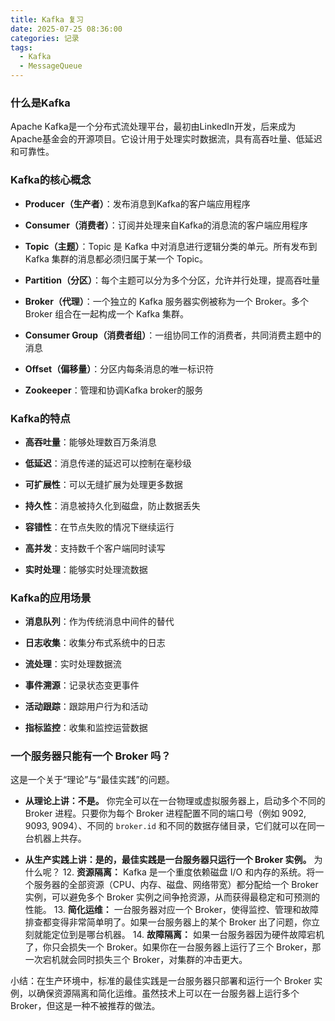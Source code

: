 ```yaml
---
title: Kafka 复习
date: 2025-07-25 08:36:00
categories: 记录
tags:
  - Kafka
  - MessageQueue
---
```

### 什么是Kafka

Apache Kafka是一个分布式流处理平台，最初由LinkedIn开发，后来成为Apache基金会的开源项目。它设计用于处理实时数据流，具有高吞吐量、低延迟和可靠性。

### Kafka的核心概念

- **Producer（生产者）**：发布消息到Kafka的客户端应用程序

- **Consumer（消费者）**：订阅并处理来自Kafka的消息流的客户端应用程序

- **Topic（主题）**：Topic 是 Kafka 中对消息进行逻辑分类的单元。所有发布到 Kafka 集群的消息都必须归属于某一个 Topic。

- **Partition（分区）**：每个主题可以分为多个分区，允许并行处理，提高吞吐量

- **Broker（代理）**：一个独立的 Kafka 服务器实例被称为一个 Broker。多个 Broker 组合在一起构成一个 Kafka 集群。

- **Consumer Group（消费者组）**：一组协同工作的消费者，共同消费主题中的消息

- **Offset（偏移量）**：分区内每条消息的唯一标识符

- **Zookeeper**：管理和协调Kafka broker的服务

### Kafka的特点

- **高吞吐量**：能够处理数百万条消息

- **低延迟**：消息传递的延迟可以控制在毫秒级

- **可扩展性**：可以无缝扩展为处理更多数据

- **持久性**：消息被持久化到磁盘，防止数据丢失

- **容错性**：在节点失败的情况下继续运行

- **高并发**：支持数千个客户端同时读写

- **实时处理**：能够实时处理流数据

### Kafka的应用场景

- **消息队列**：作为传统消息中间件的替代

- **日志收集**：收集分布式系统中的日志

- **流处理**：实时处理数据流

- **事件溯源**：记录状态变更事件

- **活动跟踪**：跟踪用户行为和活动

- **指标监控**：收集和监控运营数据

### 一个服务器只能有一个 Broker 吗？

这是一个关于“理论”与“最佳实践”的问题。

- **从理论上讲：不是。**
你完全可以在一台物理或虚拟服务器上，启动多个不同的 Broker 进程。只要你为每个 Broker 进程配置不同的端口号（例如 9092, 9093, 9094）、不同的 `broker.id` 和不同的数据存储目录，它们就可以在同一台机器上共存。

- **从生产实践上讲：是的，最佳实践是一台服务器只运行一个 Broker 实例。**
为什么呢？
  12. **资源隔离：** Kafka 是一个重度依赖磁盘 I/O 和内存的系统。将一个服务器的全部资源（CPU、内存、磁盘、网络带宽）都分配给一个 Broker 实例，可以避免多个 Broker 实例之间争抢资源，从而获得最稳定和可预测的性能。
  13. **简化运维：** 一台服务器对应一个 Broker，使得监控、管理和故障排查都变得非常简单明了。如果一台服务器上的某个 Broker 出了问题，你立刻就能定位到是哪台机器。
  14. **故障隔离：** 如果一台服务器因为硬件故障宕机了，你只会损失一个 Broker。如果你在一台服务器上运行了三个 Broker，那一次宕机就会同时损失三个 Broker，对集群的冲击更大。

小结：在生产环境中，标准的最佳实践是一台服务器只部署和运行一个 Broker 实例，以确保资源隔离和简化运维。虽然技术上可以在一台服务器上运行多个 Broker，但这是一种不被推荐的做法。
